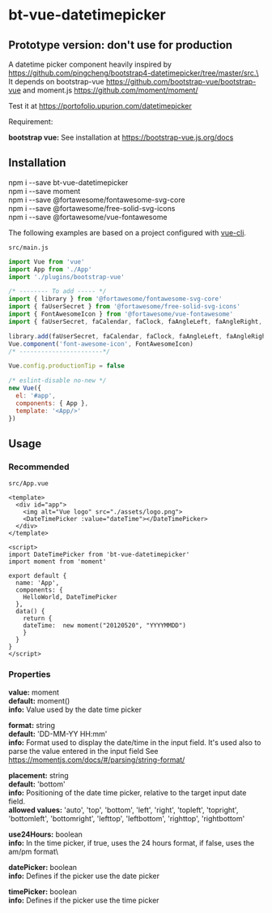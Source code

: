 # bt-vue-datetimepicker

## Prototype version: don't use for production

A datetime picker component heavily inspired by\
 https://github.com/pingcheng/bootstrap4-datetimepicker/tree/master/src.\
It depends on bootstrap-vue https://github.com/bootstrap-vue/bootstrap-vue
and moment.js https://github.com/moment/moment/

Test it at https://portofolio.upurion.com/datetimepicker

Requirement:

**bootstrap vue:** See installation at https://bootstrap-vue.js.org/docs


## Installation

npm i --save bt-vue-datetimepicker\
npm i --save moment\
npm i --save @fortawesome/fontawesome-svg-core\
npm i --save @fortawesome/free-solid-svg-icons\
npm i --save @fortawesome/vue-fontawesome

The following examples are based on a project configured with [vue-cli](https://github.com/vuejs/vue-cli).

`src/main.js`

```javascript
import Vue from 'vue'
import App from './App'
import './plugins/bootstrap-vue'

/* -------- To add ----- */
import { library } from '@fortawesome/fontawesome-svg-core'
import { faUserSecret } from '@fortawesome/free-solid-svg-icons'
import { FontAwesomeIcon } from '@fortawesome/vue-fontawesome'
import { faUserSecret, faCalendar, faClock, faAngleLeft, faAngleRight, faAngleUp, faAngleDown } from '@fortawesome/free-solid-svg-icons'

library.add(faUserSecret, faCalendar, faClock, faAngleLeft, faAngleRight, faAngleUp, faAngleDown)
Vue.component('font-awesome-icon', FontAwesomeIcon)
/* -----------------------*/

Vue.config.productionTip = false

/* eslint-disable no-new */
new Vue({
  el: '#app',
  components: { App },
  template: '<App/>'
})
```

## Usage

### Recommended

`src/App.vue`

```vue
<template>
  <div id="app">
    <img alt="Vue logo" src="./assets/logo.png">
    <DateTimePicker :value="dateTime"></DateTimePicker>
  </div>
</template>

<script>
import DateTimePicker from 'bt-vue-datetimepicker'
import moment from 'moment'

export default {
  name: 'App',
  components: {
    HelloWorld, DateTimePicker
  },
  data() {
    return {
    dateTime:  new moment("20120520", "YYYYMMDD")
    }
  }
}
</script>
```
### Properties

**value:** moment\
**default:** moment()\
**info:** Value used by the date time picker

  **format:** string\
  **default:** 'DD-MM-YY HH:mm'\
  **info:** Format used to display the date/time in the input field.
  It's used also to parse the value entered in the input field
  See https://momentjs.com/docs/#/parsing/string-format/


  **placement:** string\
  **default:** 'bottom'\
  **info:** Positioning of the date time picker, relative to the target input date field.\
  **allowed values:** 'auto', 'top', 'bottom', 'left', 'right', 'topleft', 'topright',
   'bottomleft', 'bottomright', 'lefttop', 'leftbottom', 'righttop', 'rightbottom'

  **use24Hours:** boolean\
  **info:** In the time picker, if true, uses the 24 hours format, if false, uses the am/pm format\

  **datePicker:** boolean\
  **info:** Defines if the picker use the date picker

  **timePicker:** boolean\
  **info:** Defines if the picker use the time picker